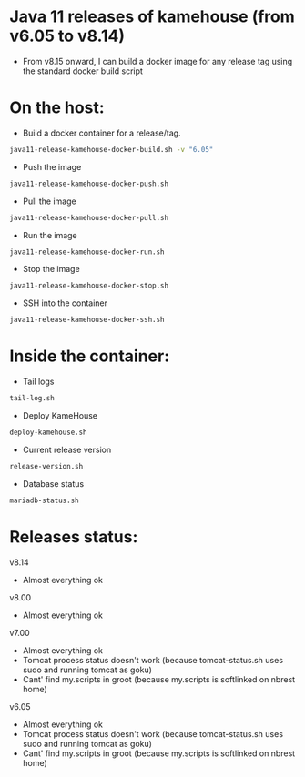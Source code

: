 # Java 11 releases of kamehouse (from v6.05 to v8.14)

- From v8.15 onward, I can build a docker image for any release tag using the standard docker build script

# On the host:
- Build a docker container for a release/tag.
```sh
java11-release-kamehouse-docker-build.sh -v "6.05"
```

- Push the image
```sh
java11-release-kamehouse-docker-push.sh
```

- Pull the image
```sh
java11-release-kamehouse-docker-pull.sh
```

- Run the image
```sh
java11-release-kamehouse-docker-run.sh
```

- Stop the image
```sh
java11-release-kamehouse-docker-stop.sh
```

- SSH into the container
```sh
java11-release-kamehouse-docker-ssh.sh
```

# Inside the container:
- Tail logs
```sh
tail-log.sh
```

- Deploy KameHouse
```sh
deploy-kamehouse.sh
```

- Current release version
```sh
release-version.sh
```

- Database status
```sh
mariadb-status.sh
```

# Releases status:

v8.14
  - Almost everything ok

v8.00
  - Almost everything ok

v7.00
  - Almost everything ok
  - Tomcat process status doesn't work (because tomcat-status.sh uses sudo and running tomcat as goku)
  - Cant' find my.scripts in groot (because my.scripts is softlinked on nbrest home)

v6.05
  - Almost everything ok
  - Tomcat process status doesn't work (because tomcat-status.sh uses sudo and running tomcat as goku)
  - Cant' find my.scripts in groot (because my.scripts is softlinked on nbrest home)
